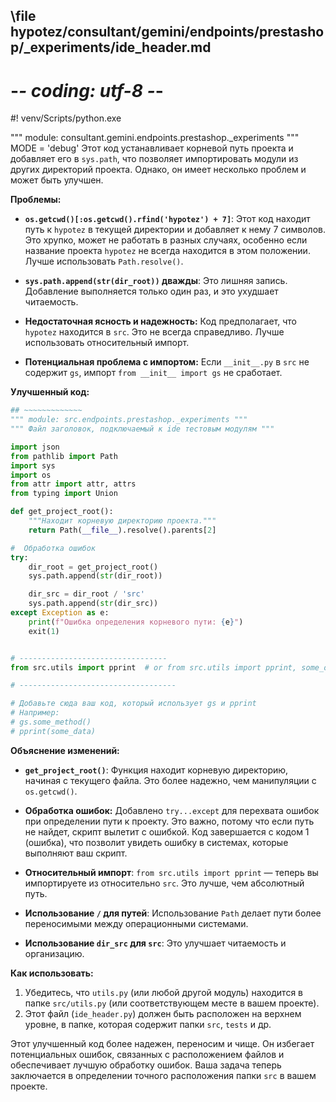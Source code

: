 ## \file hypotez/consultant/gemini/endpoints/prestashop/_experiments/ide_header.md
# -*- coding: utf-8 -*-
#! venv/Scripts/python.exe

""" module: consultant.gemini.endpoints.prestashop._experiments """
MODE = 'debug'
Этот код устанавливает корневой путь проекта и добавляет его в `sys.path`, что позволяет импортировать модули из других директорий проекта.  Однако, он имеет несколько проблем и может быть улучшен.

**Проблемы:**

* **`os.getcwd()[:os.getcwd().rfind('hypotez') + 7]`**: Этот код находит путь к `hypotez` в текущей директории и добавляет к нему 7 символов. Это хрупко, может не работать в разных случаях, особенно если название проекта `hypotez` не всегда находится в этом положении.  Лучше использовать `Path.resolve()`.

* **`sys.path.append(str(dir_root))` дважды**: Это лишняя запись.  Добавление выполняется только один раз, и это ухудшает читаемость.

* **Недостаточная ясность и надежность:**  Код предполагает, что `hypotez` находится в `src`.  Это не всегда справедливо.  Лучше использовать относительный импорт.

* **Потенциальная проблема с импортом:**  Если `__init__.py` в `src` не содержит `gs`, импорт `from __init__ import gs` не сработает.

**Улучшенный код:**

```python
## ~~~~~~~~~~~~~
""" module: src.endpoints.prestashop._experiments """
""" Файл заголовок, подключаемый к ide тестовым модулям """

import json
from pathlib import Path
import sys
import os
from attr import attr, attrs
from typing import Union

def get_project_root():
    """Находит корневую директорию проекта."""
    return Path(__file__).resolve().parents[2]

#  Обработка ошибок
try:
    dir_root = get_project_root()
    sys.path.append(str(dir_root))

    dir_src = dir_root / 'src'
    sys.path.append(str(dir_src))
except Exception as e:
    print(f"Ошибка определения корневого пути: {e}")
    exit(1)


# ---------------------------------
from src.utils import pprint  # or from src.utils import pprint, some_other_function

# -----------------------------------

# Добавьте сюда ваш код, который использует gs и pprint
# Например:
# gs.some_method()
# pprint(some_data)

```

**Объяснение изменений:**

* **`get_project_root()`**:  Функция находит корневую директорию, начиная с текущего файла. Это более надежно, чем манипуляции с `os.getcwd()`.

* **Обработка ошибок:** Добавлено `try...except` для перехвата ошибок при определении пути к проекту.  Это важно, потому что если путь не найдет, скрипт вылетит с ошибкой.  Код завершается с кодом 1 (ошибка), что позволит увидеть ошибку в системах, которые выполняют ваш скрипт.

* **Относительный импорт**: `from src.utils import pprint`  — теперь вы импортируете из относительно `src`.  Это лучше, чем абсолютный путь.

* **Использование `/` для путей**: Использование `Path` делает пути более переносимыми между операционными системами.

* **Использование `dir_src` для `src`**: Это улучшает читаемость и организацию.

**Как использовать:**

1. Убедитесь, что `utils.py` (или любой другой модуль) находится в папке `src/utils.py` (или соответствующем месте в вашем проекте).
2. Этот файл (`ide_header.py`) должен быть расположен на верхнем уровне, в папке, которая содержит папки `src`, `tests` и др.

Этот улучшенный код более надежен, переносим и чище.  Он избегает потенциальных ошибок, связанных с расположением файлов и обеспечивает лучшую обработку ошибок.  Ваша задача теперь заключается в определении точного расположения папки `src` в вашем проекте.